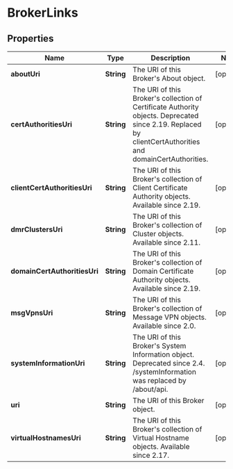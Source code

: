 
# BrokerLinks

## Properties
Name | Type | Description | Notes
------------ | ------------- | ------------- | -------------
**aboutUri** | **String** | The URI of this Broker&#39;s About object. |  [optional]
**certAuthoritiesUri** | **String** | The URI of this Broker&#39;s collection of Certificate Authority objects. Deprecated since 2.19. Replaced by clientCertAuthorities and domainCertAuthorities. |  [optional]
**clientCertAuthoritiesUri** | **String** | The URI of this Broker&#39;s collection of Client Certificate Authority objects. Available since 2.19. |  [optional]
**dmrClustersUri** | **String** | The URI of this Broker&#39;s collection of Cluster objects. Available since 2.11. |  [optional]
**domainCertAuthoritiesUri** | **String** | The URI of this Broker&#39;s collection of Domain Certificate Authority objects. Available since 2.19. |  [optional]
**msgVpnsUri** | **String** | The URI of this Broker&#39;s collection of Message VPN objects. Available since 2.0. |  [optional]
**systemInformationUri** | **String** | The URI of this Broker&#39;s System Information object. Deprecated since 2.4. /systemInformation was replaced by /about/api. |  [optional]
**uri** | **String** | The URI of this Broker object. |  [optional]
**virtualHostnamesUri** | **String** | The URI of this Broker&#39;s collection of Virtual Hostname objects. Available since 2.17. |  [optional]



